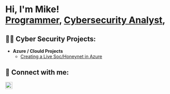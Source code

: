 <h1>Hi, I'm Mike! <br/><a href="https://github.com/MichaelKomolafe1">Programmer</a>, <a href="https://www.linkedin.com/in/michael-komolafe-2235972a1/">Cybersecurity Analyst</a>,</a></h1>

<h2>👨‍💻 Cyber Security Projects:</h2>

- <b>Azure / Clould Projects</b>
  - [Creating a Live Soc/Honeynet in Azure](https://github.com/joshmadakor1/Algorithms-Practice)
<h2>

<h2> 🤳 Connect with me:</h2>


[<img align="left" alt="MichaelKomolafe | LinkedIn" width="22px" src="https://cdn.jsdelivr.net/npm/simple-icons@v3/icons/linkedin.svg" />][linkedin]


[linkedin]: https://www.linkedin.com/login
